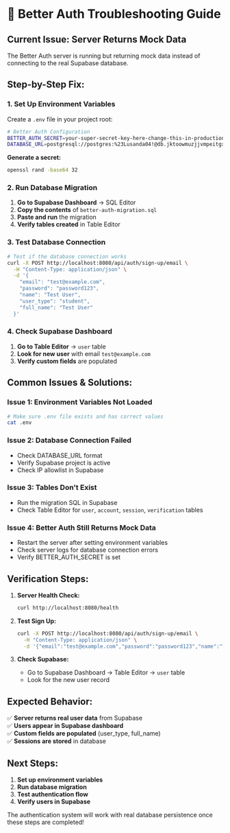 # 🔧 Better Auth Troubleshooting Guide

## **Current Issue: Server Returns Mock Data**

The Better Auth server is running but returning mock data instead of connecting to the real Supabase database.

## **Step-by-Step Fix:**

### **1. Set Up Environment Variables**

Create a `.env` file in your project root:

```bash
# Better Auth Configuration
BETTER_AUTH_SECRET=your-super-secret-key-here-change-this-in-production
DATABASE_URL=postgresql://postgres:%23Lusanda04!@db.jktoowmuzjjvmpeitgxw.supabase.co:5432/postgres
```

**Generate a secret:**
```bash
openssl rand -base64 32
```

### **2. Run Database Migration**

1. **Go to Supabase Dashboard** → SQL Editor
2. **Copy the contents** of `better-auth-migration.sql`
3. **Paste and run** the migration
4. **Verify tables created** in Table Editor

### **3. Test Database Connection**

```bash
# Test if the database connection works
curl -X POST http://localhost:8080/api/auth/sign-up/email \
  -H "Content-Type: application/json" \
  -d '{
    "email": "test@example.com",
    "password": "password123",
    "name": "Test User",
    "user_type": "student",
    "full_name": "Test User"
  }'
```

### **4. Check Supabase Dashboard**

1. **Go to Table Editor** → `user` table
2. **Look for new user** with email `test@example.com`
3. **Verify custom fields** are populated

## **Common Issues & Solutions:**

### **Issue 1: Environment Variables Not Loaded**
```bash
# Make sure .env file exists and has correct values
cat .env
```

### **Issue 2: Database Connection Failed**
- Check DATABASE_URL format
- Verify Supabase project is active
- Check IP allowlist in Supabase

### **Issue 3: Tables Don't Exist**
- Run the migration SQL in Supabase
- Check Table Editor for `user`, `account`, `session`, `verification` tables

### **Issue 4: Better Auth Still Returns Mock Data**
- Restart the server after setting environment variables
- Check server logs for database connection errors
- Verify BETTER_AUTH_SECRET is set

## **Verification Steps:**

1. **Server Health Check:**
   ```bash
   curl http://localhost:8080/health
   ```

2. **Test Sign Up:**
   ```bash
   curl -X POST http://localhost:8080/api/auth/sign-up/email \
     -H "Content-Type: application/json" \
     -d '{"email":"test@example.com","password":"password123","name":"Test User"}'
   ```

3. **Check Supabase:**
   - Go to Supabase Dashboard → Table Editor → `user` table
   - Look for the new user record

## **Expected Behavior:**

✅ **Server returns real user data** from Supabase  
✅ **Users appear in Supabase dashboard**  
✅ **Custom fields are populated** (user_type, full_name)  
✅ **Sessions are stored** in database  

## **Next Steps:**

1. **Set up environment variables**
2. **Run database migration**
3. **Test authentication flow**
4. **Verify users in Supabase**

The authentication system will work with real database persistence once these steps are completed!

